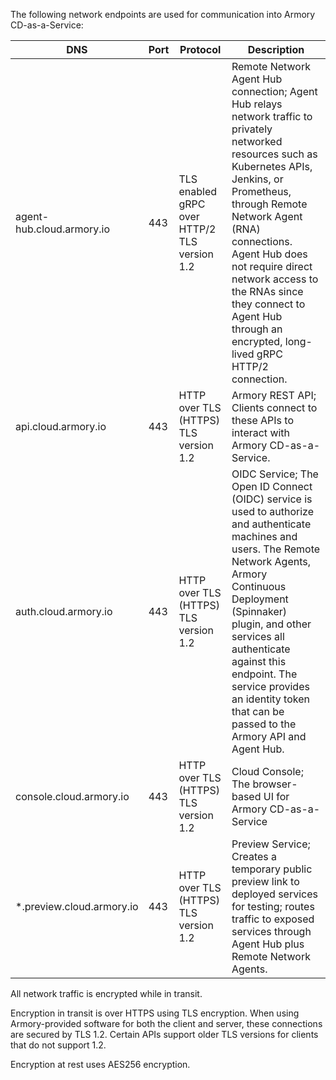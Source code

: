 The following network endpoints are used for communication into Armory CD-as-a-Service:

| DNS                       | Port | Protocol                                        | Description                                                                                                                                                                                                                                                                                                                                                   |
|---------------------------|------|-------------------------------------------------|---------------------------------------------------------------------------------------------------------------------------------------------------------------------------------------------------------------------------------------------------------------------------------------------------------------------------------------------------------------|
| agent-hub.cloud.armory.io | 443  | TLS enabled gRPC over HTTP/2<br>TLS version 1.2 | Remote Network Agent Hub connection; Agent Hub relays network traffic to privately networked resources such as Kubernetes APIs, Jenkins, or Prometheus, through Remote Network Agent (RNA) connections. Agent Hub does not require direct network access to the RNAs since they connect to Agent Hub through an encrypted, long-lived gRPC HTTP/2 connection. |
| api.cloud.armory.io       | 443  | HTTP over TLS (HTTPS)<br>TLS version 1.2        | Armory REST API; Clients connect to these APIs to interact with Armory CD-as-a-Service.    |
| auth.cloud.armory.io      | 443  | HTTP over TLS (HTTPS)<br>TLS version 1.2        | OIDC Service; The Open ID Connect (OIDC) service is used to authorize and authenticate machines and users. The Remote Network Agents, Armory Continuous Deployment (Spinnaker) plugin, and other services all authenticate against this endpoint. The service provides an identity token that can be passed to the Armory API and Agent Hub.                                   |
| console.cloud.armory.io   | 443  | HTTP over TLS (HTTPS)<br>TLS version 1.2        | Cloud Console; The browser-based UI for Armory CD-as-a-Service       |
| *.preview.cloud.armory.io | 443  | HTTP over TLS (HTTPS)<br>TLS version 1.2        | Preview Service; Creates a temporary public preview link to deployed services for testing; routes traffic to exposed services through Agent Hub plus Remote Network Agents.

All network traffic is encrypted while in transit.

Encryption in transit is over HTTPS using TLS encryption. When using Armory-provided software for both the client and server, these connections are secured by TLS 1.2. Certain APIs support older TLS versions for clients that do not support 1.2.

Encryption at rest uses AES256 encryption.
